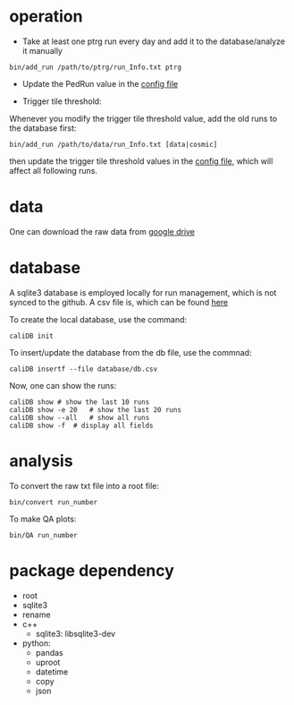 # operation
* Take at least one ptrg run every day and add it to the database/analyze it manually
```
bin/add_run /path/to/ptrg/run_Info.txt ptrg
```
  * Update the PedRun value in the [config file](data/config.cfg)

* Trigger tile threshold:

Whenever you modify the trigger tile threshold value, add the old runs to the database first:
```
bin/add_run /path/to/data/run_Info.txt [data|cosmic]
```
then update the trigger tile threshold values in the [config file](data/config.cfg), 
which will affect all following runs.

# data
One can download the raw data from [google drive](https://drive.google.com/drive/folders/1SGtYnyDEmv8edpGVumi8tztlmNIQ3xuf?usp=sharing)

# database
A sqlite3 database is employed locally for run management, which is not
synced to the github. A csv file is, which can be found [here](database/db.csv)

To create the local database, use the command:
```
caliDB init
```

To insert/update the database from the db file, use the commnad:
```
caliDB insertf --file database/db.csv
```
Now, one can show the runs:
```
caliDB show	# show the last 10 runs
caliDB show -e 20	# show the last 20 runs
caliDB show --all	# show all runs
caliDB show -f	# display all fields
```
# analysis
To convert the raw txt file into a root file:
```
bin/convert run_number
```

To make QA plots:
```
bin/QA run_number
```

# package dependency
* root
* sqlite3
* rename
* c++
  * sqlite3: libsqlite3-dev
* python:
  * pandas
  * uproot
  * datetime
  * copy
  * json
